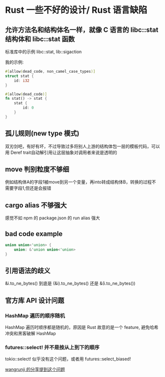 # Rust 一些不好的设计/ Rust 语言缺陷

## 允许方法名和结构体名一样，就像 C 语言的 libc::stat 结构体和 libc::stat 函数

标准库中的示例 libc::stat, lib::sigaction

我的示例:

```rust
#[allow(dead_code, non_camel_case_types)]
struct stat {
    id: i32
}

#[allow(dead_code)]
fn stat() -> stat {
    stat {
        id: 0
    }
}
```

## 孤儿规则(new type 模式)

双刃剑吧，有好有坏，不过导致过多将别人上游的结构体包一层的模板代码，可以用 Deref trait自动解引用让这层抽象对调用者来说是透明的

## move 判别粒度不够细

例如结构体A的字段1被move到另一个变量，再into转成结构体B，转换的过程不需要字段1,但还是会报错

## cargo alias 不够强大

感觉不如 npm 的 package.json 的 run alias 强大

## bad code example

```rust
union union<'union> {
    union: &'union union<'union>
}
```

## 引用语法的歧义

&i.to_ne_bytes() 到底是 (&i).to_ne_bytes() 还是 &(i.to_ne_bytes())

## 官方库 API 设计问题

### HashMap 遍历的顺序随机

HashMap 遍历时顺序都是随机的，原因是 Rust 故意的是一个 feature, 避免哈希冲突和黑客破解 HashMap

### futures::select! 并不是按从上到下的顺序

tokio::select! 似乎没有这个问题，或者用 futures::select_biased!

[wangrunji 的分享提到这个问题](https://github.com/madsys-dev/madsim/commit/6e6c613c5d42833629dc1d0c0e27cc9984fce9f6)
